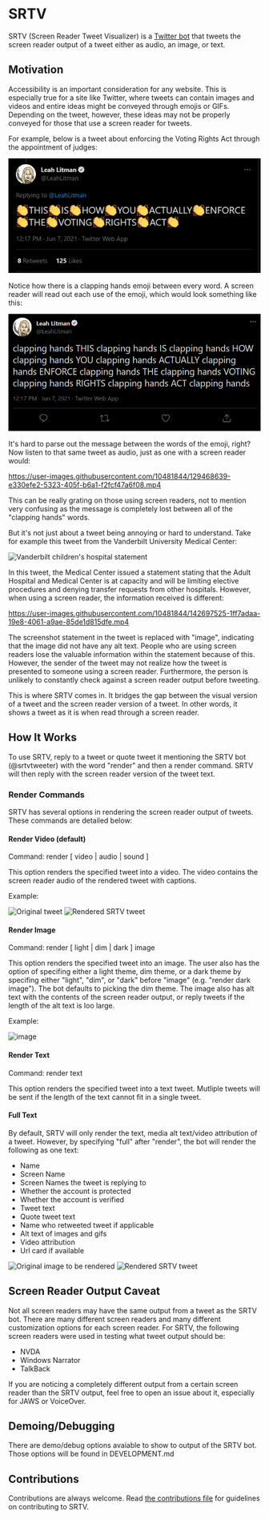 

# SRTV

SRTV (Screen Reader Tweet Visualizer) is a [Twitter bot](https://twitter.com/srtvtweeter) that tweets the screen reader output of a tweet either as audio, an image, or text.


## Motivation

Accessibility is an important consideration for any website. This is especially true for a site like Twitter, where tweets can contain images and videos and entire ideas might be conveyed through emojis or GIFs.
Depending on the tweet, however, these ideas may not be properly conveyed for those that use a screen reader for tweets. 

For example, below is a tweet about enforcing the Voting Rights Act through the appointment of judges:

![tweet about the Voting Rights Act](assets/clapping_hands.png)

Notice how there is a clapping hands emoji between every word. A screen reader will read out each use of the emoji, which would look something like this:

![Tweet about Voting Rights Act with screen reader text](assets/clapping_hands_screen_reader.png)

It's hard to parse out the message between the words of the emoji, right? Now listen to that same tweet as audio, just as one with a screen reader would:

https://user-images.githubusercontent.com/10481844/129468639-e330efe2-5323-405f-b6a1-f2fcf47a6f08.mp4

This can be really grating on those using screen readers, not to mention very confusing as the message is completely lost between all of the "clapping hands" words.

But it's not just about a tweet being annoying or hard to understand. Take for example this tweet from the Vanderbilt University Medical Center:

![Vanderbilt children's hospital statement](https://user-images.githubusercontent.com/10481844/142674942-08ec2364-a737-4b3c-af49-47d473906580.png)

In this tweet, the Medical Center issued a statement stating that the Adult Hospital and Medical Center is at capacity and will be limiting elective procedures and denying transfer requests from other hospitals.
However, when using a screen reader, the information received is different:

https://user-images.githubusercontent.com/10481844/142697525-1ff7adaa-19e8-4061-a9ae-85de1d815dfe.mp4

The screenshot statement in the tweet is replaced with "image", indicating that the image did not have any alt text. People who are using screen readers lose the valuable information within the statement because of this. However, the sender of the tweet may not realize how the tweet is presented to someone using a screen reader. Furthermore, the person is unlikely to constantly check against a screen reader output before tweeting.

This is where SRTV comes in. It bridges the gap between the visual version of a tweet and the screen reader version of a tweet. In other words, it shows a tweet as it is when read through a screen reader.

## How It Works

To use SRTV, reply to a tweet or quote tweet it mentioning the SRTV bot (@srtvtweeter) with the word "render" and then a render command. SRTV will then reply with the screen reader version of the tweet text.

### Render Commands

SRTV has several options in rendering the screen reader output of tweets. These commands are detailed below:

#### Render Video (default)

Command: render [ video | audio | sound ]

This option renders the specified tweet into a video. The video contains the screen reader audio of the rendered tweet with captions. 

Example:

![Original tweet](https://user-images.githubusercontent.com/10481844/142715868-ff333e38-6638-4074-b9d9-7ec47fee3cf3.png) ![Rendered SRTV tweet](https://user-images.githubusercontent.com/10481844/142715928-2b06adc2-4bd1-4327-8788-43a9512ec7cb.png)



#### Render Image

Command: render [ light | dim | dark ] image

This option renders the specified tweet into an image. The user also has the option of specifing either a light theme, dim theme, or a dark theme by specifing either "light", "dim", or "dark" before "image" (e.g. "render dark image"). The bot defaults to picking the dim theme.
The image also has alt text with the contents of the screen reader output, or reply tweets if the length of the alt text is loo large.

Example: 

![image](https://user-images.githubusercontent.com/10481844/142714795-bd90e12a-0705-402b-94b0-d0ffcfdbe8fb.png)



#### Render Text

Command: render text

This option renders the specified tweet into a text tweet. Mutliple tweets will be sent if the length of the text cannot fit in a single tweet.

#### Full Text

By default, SRTV will only render the text, media alt text/video attribution of a tweet. However, by specifying "full" after "render", the bot will render the following as one text:

- Name
- Screen Name
- Screen Names the tweet is replying to
- Whether the account is protected
- Whether the account is verified
- Tweet text
- Quote tweet text
- Name who retweeted tweet if applicable
- Alt text of images and gifs
- Video attribution
- Url card if available

![Original image to be rendered](https://user-images.githubusercontent.com/10481844/142716448-467c1ea9-5cd3-48f3-a0c5-7fe5ec9731a3.png)
![Rendered SRTV tweet](https://user-images.githubusercontent.com/10481844/142716420-53d4a65e-b4c4-4dd7-a507-9eb41d1ca65f.png)


## Screen Reader Output Caveat

Not all screen readers may have the same output from a tweet as the SRTV bot. There are many different screen readers and many different customization options for each screen reader. 
For SRTV, the following screen readers were used in testing what tweet output should be:

- NVDA
- Windows Narrator
- TalkBack

If you are noticing a completely different output from a certain screen reader than the SRTV output, feel free to open an issue about it, especially for JAWS or VoiceOver.

## Demoing/Debugging

There are demo/debug options avaiable to show to output of the SRTV bot. Those options will be found in DEVELOPMENT.md

## Contributions

Contributions are always welcome. Read [the contributions file](CONTRIBUTING.md) for guidelines on contributing to SRTV.

